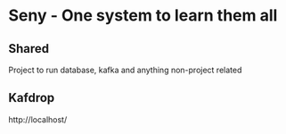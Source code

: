 # Seny - One system to learn them all

## Shared

Project to run database, kafka and anything non-project related

## Kafdrop

http://localhost/